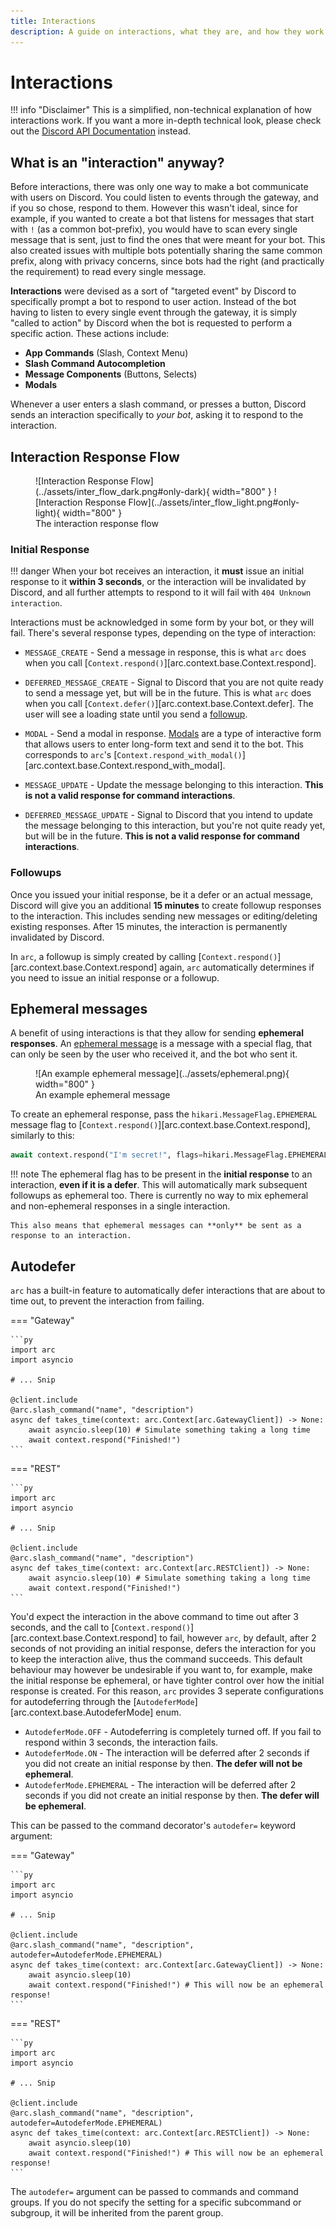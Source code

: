 ```yaml
---
title: Interactions
description: A guide on interactions, what they are, and how they work.
---
```


# Interactions

!!! info "Disclaimer"
    This is a simplified, non-technical explanation of how interactions work. If you want a more in-depth technical look, please check out the [Discord API Documentation](https://discord.com/developers/docs/interactions/receiving-and-responding#interactions-and-bot-users) instead.


## What is an "interaction" anyway?

Before interactions, there was only one way to make a bot communicate with users on Discord. You could listen to events through the gateway, and if you so chose, respond to them. However this wasn't ideal, since for example, if you wanted to create a bot that listens for messages that start with `!` (as a common bot-prefix), you would have to scan every single message that is sent, just to find the ones that were meant for your bot. This also created issues with multiple bots potentially sharing the same common prefix, along with privacy concerns, since bots had the right (and practically the requirement) to read every single message.

**Interactions** were devised as a sort of "targeted event" by Discord to specifically prompt a bot to respond to user action. Instead of the bot having to listen to every single event through the gateway, it is simply "called to action" by Discord when the bot is requested to perform a specific action. These actions include:

- **App Commands** (Slash, Context Menu)
- **Slash Command Autocompletion**
- **Message Components** (Buttons, Selects)
- **Modals**

Whenever a user enters a slash command, or presses a button, Discord sends an interaction specifically to *your bot*, asking it to respond to the interaction.

## Interaction Response Flow

<figure markdown>
  ![Interaction Response Flow](../assets/inter_flow_dark.png#only-dark){ width="800" }
  ![Interaction Response Flow](../assets/inter_flow_light.png#only-light){ width="800" }
  <figcaption>The interaction response flow</figcaption>
</figure>

### Initial Response

!!! danger
    When your bot receives an interaction, it **must** issue an initial response to it **within 3 seconds**, or the interaction will be invalidated by Discord, and all further attempts to respond to it will fail with `404 Unknown interaction`.

Interactions must be acknowledged in some form by your bot, or they will fail. There's several response types, depending on the type of interaction:

- `MESSAGE_CREATE` - Send a message in response, this is what `arc` does when you call [`Context.respond()`][arc.context.base.Context.respond].

- `DEFERRED_MESSAGE_CREATE` - Signal to Discord that you are not quite ready to send a message yet, but will be in the future. This is what `arc` does when you call [`Context.defer()`][arc.context.base.Context.defer]. The user will see a loading state until you send a [followup](#followups).

- `MODAL` - Send a modal in response. [Modals](https://discord.com/developers/docs/interactions/message-components#text-inputs) are a type of interactive form that allows users to enter long-form text and send it to the bot. This corresponds to `arc`'s [`Context.respond_with_modal()`][arc.context.base.Context.respond_with_modal].

- `MESSAGE_UPDATE` - Update the message belonging to this interaction. **This is not a valid response for command interactions**.

- `DEFERRED_MESSAGE_UPDATE` - Signal to Discord that you intend to update the message belonging to this interaction, but you're not quite ready yet, but will be in the future. **This is not a valid response for command interactions**.

### Followups

Once you issued your initial response, be it a defer or an actual message, Discord will give you an additional **15 minutes** to create followup responses to the interaction. This includes sending new messages or editing/deleting existing responses. After 15 minutes, the interaction is permanently invalidated by Discord.

In `arc`, a followup is simply created by calling [`Context.respond()`][arc.context.base.Context.respond] again, `arc` automatically determines if you need to issue an initial response or a followup.

## Ephemeral messages

A benefit of using interactions is that they allow for sending **ephemeral responses**. An [ephemeral message](https://support.discord.com/hc/en-us/articles/1500000580222-Ephemeral-Messages-FAQ) is a message with a special flag, that can only be seen by the user who received it, and the bot who sent it.

<figure markdown>
  ![An example ephemeral message](../assets/ephemeral.png){ width="800" }
  <figcaption>An example ephemeral message</figcaption>
</figure>

To create an ephemeral response, pass the `hikari.MessageFlag.EPHEMERAL` message flag to [`Context.respond()`][arc.context.base.Context.respond], similarly to this:

```py
await context.respond("I'm secret!", flags=hikari.MessageFlag.EPHEMERAL)
```

!!! note
    The ephemeral flag has to be present in the **initial response** to an interaction, **even if it is a defer**. This will automatically mark subsequent followups as ephemeral too. There is currently no way to mix ephemeral and non-ephemeral responses in a single interaction.

    This also means that ephemeral messages can **only** be sent as a response to an interaction.

## Autodefer

`arc` has a built-in feature to automatically defer interactions that are about to time out, to prevent the interaction from failing.

=== "Gateway"

    ```py
    import arc
    import asyncio

    # ... Snip

    @client.include
    @arc.slash_command("name", "description")
    async def takes_time(context: arc.Context[arc.GatewayClient]) -> None:
        await asyncio.sleep(10) # Simulate something taking a long time
        await context.respond("Finished!")
    ```

=== "REST"

    ```py
    import arc
    import asyncio

    # ... Snip

    @client.include
    @arc.slash_command("name", "description")
    async def takes_time(context: arc.Context[arc.RESTClient]) -> None:
        await asyncio.sleep(10) # Simulate something taking a long time
        await context.respond("Finished!")
    ```

You'd expect the interaction in the above command to time out after 3 seconds, and the call to [`Context.respond()`][arc.context.base.Context.respond] to fail, however `arc`, by default, after 2 seconds of not providing an initial response, defers the interaction for you to keep the interaction alive, thus the command succeeds. This default behaviour may however be undesirable if you want to, for example, make the initial response be ephemeral, or have tighter control over how the initial response is created. For this reason, `arc` provides 3 seperate configurations for autodeferring through the [`AutodeferMode`][arc.context.base.AutodeferMode] enum.

- `AutodeferMode.OFF` - Autodeferring is completely turned off. If you fail to respond within 3 seconds, the interaction fails.
- `AutodeferMode.ON` - The interaction will be deferred after 2 seconds if you did not create an initial response by then. **The defer will not be ephemeral**.
- `AutodeferMode.EPHEMERAL` - The interaction will be deferred after 2 seconds if you did not create an initial response by then. **The defer will be ephemeral**.

This can be passed to the command decorator's `autodefer=` keyword argument:

=== "Gateway"

    ```py
    import arc
    import asyncio

    # ... Snip

    @client.include
    @arc.slash_command("name", "description", autodefer=AutodeferMode.EPHEMERAL)
    async def takes_time(context: arc.Context[arc.GatewayClient]) -> None:
        await asyncio.sleep(10)
        await context.respond("Finished!") # This will now be an ephemeral response!
    ```

=== "REST"

    ```py
    import arc
    import asyncio

    # ... Snip

    @client.include
    @arc.slash_command("name", "description", autodefer=AutodeferMode.EPHEMERAL)
    async def takes_time(context: arc.Context[arc.RESTClient]) -> None:
        await asyncio.sleep(10)
        await context.respond("Finished!") # This will now be an ephemeral response!
    ```

The `autodefer=` argument can be passed to commands and command groups. If you do not specify the setting for a specific subcommand or subgroup, it will be inherited from the parent group.
